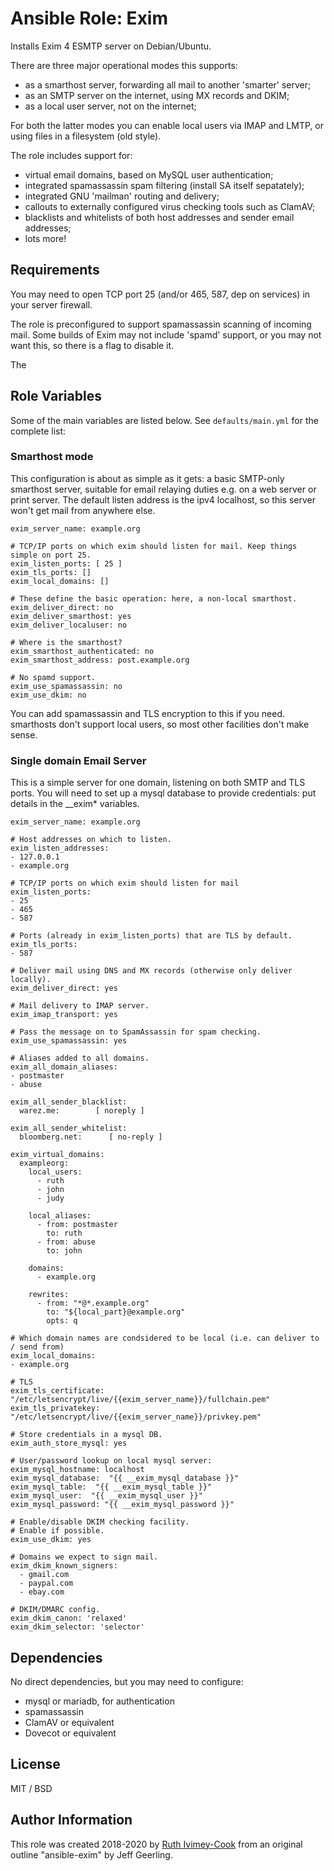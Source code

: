 # Ansible Role: Exim

Installs Exim 4 ESMTP server on Debian/Ubuntu.

There are three major operational modes this supports:

 - as a smarthost server, forwarding all mail to another 'smarter' server;
 - as an SMTP server on the internet, using MX records and DKIM;
 - as a local user server, not on the internet;
 
For both the latter modes you can enable local users via IMAP and LMTP, or using files in a 
filesystem (old style).

The role includes support for:

 - virtual email domains, based on MySQL user authentication;
 - integrated spamassassin spam filtering (install SA itself sepatately);
 - integrated GNU 'mailman' routing and delivery;
 - callouts to externally configured virus checking tools such as ClamAV;
 - blacklists and whitelists of both host addresses and sender email addresses;
 - lots more!

## Requirements

You may need to open TCP port 25 (and/or 465, 587, dep on services) in your server firewall.

The role is preconfigured to support spamassassin scanning of incoming mail. Some builds of Exim
may not include 'spamd' support, or you may not want this, so there is a flag to disable it.

The 

## Role Variables

Some of the main variables are listed below. See `defaults/main.yml` for the complete list:

### Smarthost mode

This configuration is about as simple as it gets: a basic SMTP-only smarthost server, suitable
for email relaying duties e.g. on a web server or print server. The default listen address is
the ipv4 localhost, so this server won't get mail from anywhere else.

    exim_server_name: example.org
    
    # TCP/IP ports on which exim should listen for mail. Keep things simple on port 25.
    exim_listen_ports: [ 25 ]
    exim_tls_ports: []
    exim_local_domains: []
    
    # These define the basic operation: here, a non-local smarthost.
    exim_deliver_direct: no
    exim_deliver_smarthost: yes
    exim_deliver_localuser: no
    
    # Where is the smarthost?
    exim_smarthost_authenticated: no
    exim_smarthost_address: post.example.org
    
    # No spamd support.
    exim_use_spamassassin: no
    exim_use_dkim: no

You can add spamassassin and TLS encryption to this if you need. smarthosts don't support local 
users, so most other facilities don't make sense.

### Single domain Email Server

This is a simple server for one domain, listening on both SMTP and TLS ports. You will need
to set up a mysql database to provide credentials: put details in the __exim* variables.

    exim_server_name: example.org
    
    # Host addresses on which to listen.
    exim_listen_addresses: 
    - 127.0.0.1
    - example.org
    
    # TCP/IP ports on which exim should listen for mail
    exim_listen_ports:
    - 25
    - 465
    - 587
    
    # Ports (already in exim_listen_ports) that are TLS by default.
    exim_tls_ports:
    - 587
    
    # Deliver mail using DNS and MX records (otherwise only deliver locally).
    exim_deliver_direct: yes
    
    # Mail delivery to IMAP server.
    exim_imap_transport: yes
        
    # Pass the message on to SpamAssassin for spam checking.
    exim_use_spamassassin: yes
    
    # Aliases added to all domains.
    exim_all_domain_aliases: 
    - postmaster
    - abuse
    
    exim_all_sender_blacklist:
      warez.me:        [ noreply ]
    
    exim_all_sender_whitelist: 
      bloomberg.net:      [ no-reply ]
    
    exim_virtual_domains:
      exampleorg:
        local_users:
          - ruth
          - john
          - judy
          
        local_aliases:
          - from: postmaster
            to: ruth
          - from: abuse
            to: john
            
        domains:
          - example.org
          
        rewrites:
          - from: "*@*.example.org"
            to: "${local_part}@example.org"
            opts: q
    
    # Which domain names are condsidered to be local (i.e. can deliver to / send from)
    exim_local_domains:
    - example.org
    
    # TLS
    exim_tls_certificate: "/etc/letsencrypt/live/{{exim_server_name}}/fullchain.pem"
    exim_tls_privatekey: "/etc/letsencrypt/live/{{exim_server_name}}/privkey.pem"
    
    # Store credentials in a mysql DB.
    exim_auth_store_mysql: yes    
    
    # User/password lookup on local mysql server:
    exim_mysql_hostname: localhost
    exim_mysql_database:  "{{ __exim_mysql_database }}"
    exim_mysql_table:  "{{ __exim_mysql_table }}"
    exim_mysql_user:  "{{ __exim_mysql_user }}"
    exim_mysql_password: "{{ __exim_mysql_password }}"
    
    # Enable/disable DKIM checking facility.
    # Enable if possible.
    exim_use_dkim: yes
    
    # Domains we expect to sign mail.
    exim_dkim_known_signers:
      - gmail.com
      - paypal.com
      - ebay.com
    
    # DKIM/DMARC config.
    exim_dkim_canon: 'relaxed'
    exim_dkim_selector: 'selector'
    

## Dependencies

No direct dependencies, but you may need to configure:

 - mysql or mariadb, for authentication
 - spamassassin
 - ClamAV or equivalent
 - Dovecot or equivalent


## License

MIT / BSD


## Author Information

This role was created 2018-2020 by [Ruth Ivimey-Cook](https://www.ivimey.org/) from an original outline "ansible-exim" by Jeff Geerling.
